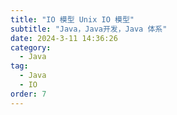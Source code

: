 ```yaml
---
title: "IO 模型 Unix IO 模型"
subtitle: "Java，Java开发，Java 体系"
date: 2024-3-11 14:36:26
category:
  - Java
tag:
  - Java
  - IO 
order: 7
---
```

